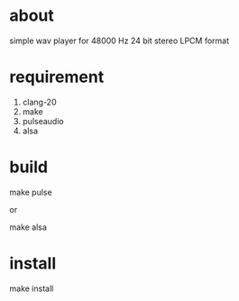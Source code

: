 # about

simple wav player for 48000 Hz 24 bit stereo LPCM format

# requirement

1. clang-20
2. make
3. pulseaudio
4. alsa

# build

make pulse

or

make alsa

# install

make install
